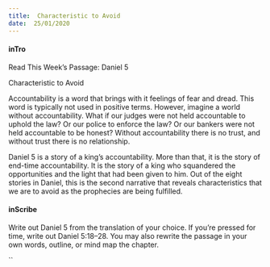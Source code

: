 ```yaml
---
title:  Characteristic to Avoid
date:  25/01/2020
---
```


#### inTro

Read This Week’s Passage: Daniel 5

Characteristic to Avoid

Accountability is a word that brings with it feelings of fear and dread. This word is typically not used in positive terms. However, imagine a world without accountability. What if our judges were not held accountable to uphold the law? Or our police to enforce the law? Or our bankers were not held accountable to be honest? Without accountability there is no trust, and without trust there is no relationship.

Daniel 5 is a story of a king’s accountability. More than that, it is the story of end-time accountability. It is the story of a king who squandered the opportunities and the light that had been given to him. Out of the eight stories in Daniel, this is the second narrative that reveals characteristics that we are to avoid as the prophecies are being fulfilled.

#### inScribe

Write out Daniel 5 from the translation of your choice. If you’re pressed for time, write out Daniel 5:18–28. You may also rewrite the passage in your own words, outline, or mind map the chapter.

``
